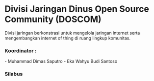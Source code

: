 # Divisi Jaringan Dinus Open Source Community (DOSCOM)
Divisi jaringan berkonstrasi untuk mengelola jaringan internet serta mengembangkan internet of thing di ruang lingkup komunitas.
<h3>Koordinator :</h3>
- Muhammad Dimas Saputro
- Eka Wahyu Budi Santoso
<h3>Silabus</h3>
